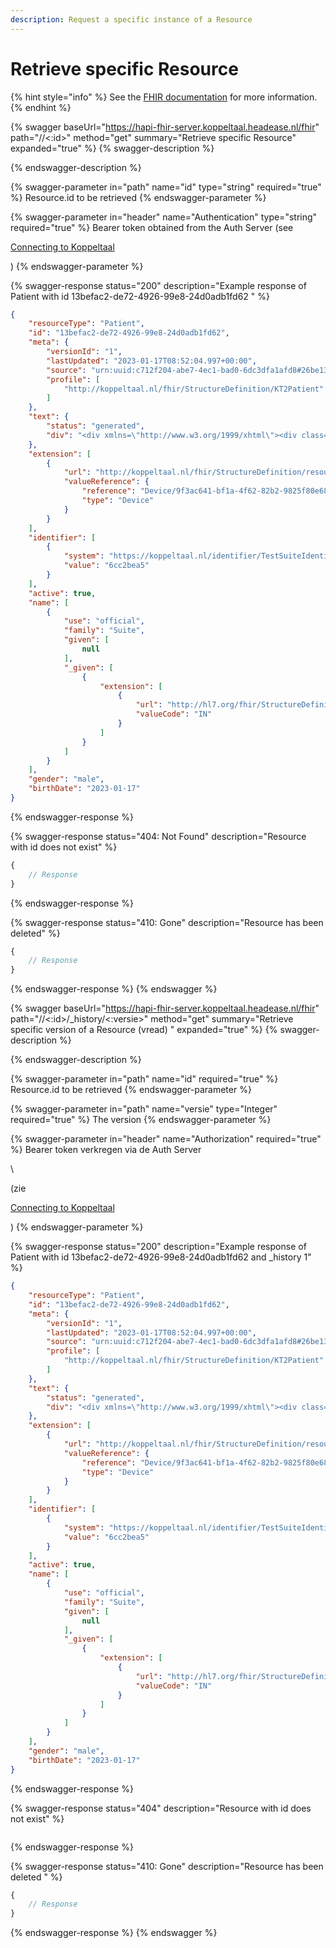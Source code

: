 ```yaml
---
description: Request a specific instance of a Resource
---
```


# Retrieve specific Resource

{% hint style="info" %}
See the [FHIR documentation](https://www.hl7.org/fhir/r4/http.html#read) for more information.
{% endhint %}

{% swagger baseUrl="https://hapi-fhir-server.koppeltaal.headease.nl/fhir" path="/<Resource>/<:id>" method="get" summary="Retrieve specific Resource" expanded="true" %}
{% swagger-description %}

{% endswagger-description %}

{% swagger-parameter in="path" name="id" type="string" required="true" %}
Resource.id to be retrieved
{% endswagger-parameter %}

{% swagger-parameter in="header" name="Authentication" type="string" required="true" %}
Bearer token obtained from the Auth Server (see 

[Connecting to Koppeltaal](../../connectie-maken-met-koppeltaal/)

)
{% endswagger-parameter %}

{% swagger-response status="200" description="Example response of Patient with id 13befac2-de72-4926-99e8-24d0adb1fd62 " %}
```json
{
    "resourceType": "Patient",
    "id": "13befac2-de72-4926-99e8-24d0adb1fd62",
    "meta": {
        "versionId": "1",
        "lastUpdated": "2023-01-17T08:52:04.997+00:00",
        "source": "urn:uuid:c712f204-abe7-4ec1-bad0-6dc3dfa1afd8#26be13a5038c6a77",
        "profile": [
            "http://koppeltaal.nl/fhir/StructureDefinition/KT2Patient"
        ]
    },
    "text": {
        "status": "generated",
        "div": "<div xmlns=\"http://www.w3.org/1999/xhtml\"><div class=\"hapiHeaderText\">null <b>SUITE </b></div><table class=\"hapiPropertyTable\"><tbody><tr><td>Identifier</td><td>6cc2bea5</td></tr><tr><td>Date of birth</td><td><span>17 January 2023</span></td></tr></tbody></table></div>"
    },
    "extension": [
        {
            "url": "http://koppeltaal.nl/fhir/StructureDefinition/resource-origin",
            "valueReference": {
                "reference": "Device/9f3ac641-bf1a-4f62-82b2-9825f80e6847",
                "type": "Device"
            }
        }
    ],
    "identifier": [
        {
            "system": "https://koppeltaal.nl/identifier/TestSuiteIdentifier",
            "value": "6cc2bea5"
        }
    ],
    "active": true,
    "name": [
        {
            "use": "official",
            "family": "Suite",
            "given": [
                null
            ],
            "_given": [
                {
                    "extension": [
                        {
                            "url": "http://hl7.org/fhir/StructureDefinition/iso21090-EN-qualifier",
                            "valueCode": "IN"
                        }
                    ]
                }
            ]
        }
    ],
    "gender": "male",
    "birthDate": "2023-01-17"
}
```
{% endswagger-response %}

{% swagger-response status="404: Not Found" description="Resource with id does not exist" %}
```javascript
{
    // Response
}
```
{% endswagger-response %}

{% swagger-response status="410: Gone" description="Resource has been deleted" %}
```javascript
{
    // Response
}
```
{% endswagger-response %}
{% endswagger %}

{% swagger baseUrl="https://hapi-fhir-server.koppeltaal.headease.nl/fhir" path="/<Resource>/<:id>/_history/<:versie>" method="get" summary="Retrieve specific version of a Resource (vread) " expanded="true" %}
{% swagger-description %}

{% endswagger-description %}

{% swagger-parameter in="path" name="id" required="true" %}
Resource.id to be retrieved
{% endswagger-parameter %}

{% swagger-parameter in="path" name="versie" type="Integer" required="true" %}
The version
{% endswagger-parameter %}

{% swagger-parameter in="header" name="Authorization" required="true" %}
Bearer token verkregen via de Auth Server 

\


(zie 

[Connecting to  Koppeltaal](../../connectie-maken-met-koppeltaal/)

)
{% endswagger-parameter %}

{% swagger-response status="200" description="Example response of Patient with id 13befac2-de72-4926-99e8-24d0adb1fd62 and _history 1" %}
```json
{
    "resourceType": "Patient",
    "id": "13befac2-de72-4926-99e8-24d0adb1fd62",
    "meta": {
        "versionId": "1",
        "lastUpdated": "2023-01-17T08:52:04.997+00:00",
        "source": "urn:uuid:c712f204-abe7-4ec1-bad0-6dc3dfa1afd8#26be13a5038c6a77",
        "profile": [
            "http://koppeltaal.nl/fhir/StructureDefinition/KT2Patient"
        ]
    },
    "text": {
        "status": "generated",
        "div": "<div xmlns=\"http://www.w3.org/1999/xhtml\"><div class=\"hapiHeaderText\">null <b>SUITE </b></div><table class=\"hapiPropertyTable\"><tbody><tr><td>Identifier</td><td>6cc2bea5</td></tr><tr><td>Date of birth</td><td><span>17 January 2023</span></td></tr></tbody></table></div>"
    },
    "extension": [
        {
            "url": "http://koppeltaal.nl/fhir/StructureDefinition/resource-origin",
            "valueReference": {
                "reference": "Device/9f3ac641-bf1a-4f62-82b2-9825f80e6847",
                "type": "Device"
            }
        }
    ],
    "identifier": [
        {
            "system": "https://koppeltaal.nl/identifier/TestSuiteIdentifier",
            "value": "6cc2bea5"
        }
    ],
    "active": true,
    "name": [
        {
            "use": "official",
            "family": "Suite",
            "given": [
                null
            ],
            "_given": [
                {
                    "extension": [
                        {
                            "url": "http://hl7.org/fhir/StructureDefinition/iso21090-EN-qualifier",
                            "valueCode": "IN"
                        }
                    ]
                }
            ]
        }
    ],
    "gender": "male",
    "birthDate": "2023-01-17"
}
```
{% endswagger-response %}

{% swagger-response status="404" description="Resource with id does not exist" %}
```
```
{% endswagger-response %}

{% swagger-response status="410: Gone" description="Resource has been deleted " %}
```javascript
{
    // Response
}
```
{% endswagger-response %}
{% endswagger %}
